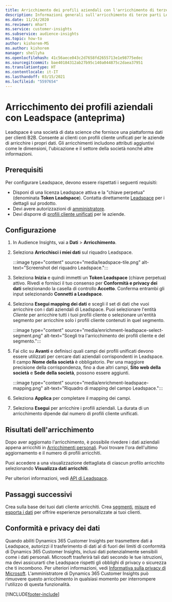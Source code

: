 ```yaml
---
title: Arricchimento dei profili aziendali con l'arricchimento di terze parti Leadspace
description: Informazioni generali sull'arricchimento di terze parti Leadspace.
ms.date: 11/24/2020
ms.reviewer: mhart
ms.service: customer-insights
ms.subservice: audience-insights
ms.topic: how-to
author: kishorem-MS
ms.author: kishorem
manager: shellyha
ms.openlocfilehash: 41c56aece043c2d7658fd2655713e1e98775edec
ms.sourcegitcommit: bae40184312ab27b95c140a044875c2daea37951
ms.translationtype: HT
ms.contentlocale: it-IT
ms.lasthandoff: 03/15/2021
ms.locfileid: "5597654"
---
```

# <a name="enrichment-of-company-profiles-with-leadspace-preview"></a>Arricchimento dei profili aziendali con Leadspace (anteprima)

Leadspace è una società di data science che fornisce una piattaforma dati per clienti B2B. Consente ai clienti con profili cliente unificati per le aziende di arricchire i propri dati. Gli arricchimenti includono attributi aggiuntivi come le dimensioni, l'ubicazione e il settore della società nonché altre informazioni.

## <a name="prerequisites"></a>Prerequisiti

Per configurare Leadspace, devono essere rispettati i seguenti requisiti:

- Disponi di una licenza Leadspace attiva e la "chiave perpetua" (denominata **Token Leadspace**). Contatta direttamente [Leadspace](https://www.leadspace.com/products/leadspace-on-demand/) per i dettagli sul prodotto.
- Devi avere autorizzazioni di [amministratore](permissions.md#administrator).
- Devi disporre di [profili cliente unificati](customer-profiles.md) per le aziende.

## <a name="configuration"></a>Configurazione

1. In Audience Insights, vai a **Dati** > **Arricchimento**.

1. Seleziona **Arricchisci i miei dati** sul riquadro Leadspace.

   :::image type="content" source="media/leadspace-tile.png" alt-text="Screenshot del riquadro Leadspace.":::

1. Seleziona **Inizia** e quindi immetti un **Token Leadspace** (chiave perpetua) attivo. Rivedi e fornisci il tuo consenso per **Conformità e privacy dei dati** selezionando la casella di controllo **Accetto**. Conferma entrambi gli input selezionando **Connetti a Leadspace**.

1. Seleziona **Esegui mapping dei dati** e scegli il set di dati che vuoi arricchire con i dati aziendali di Leadspace. Puoi selezionare l'entità *Cliente* per arricchire tutti i tuoi profili cliente o selezionare un'entità segmento per arricchire solo i profili cliente contenuti in quel segmento.

   :::image type="content" source="media/enrichment-leadspace-select-segment.png" alt-text="Scegli tra l'arricchimento dei profili cliente e del segmento.":::

1. Fai clic su **Avanti** e definisci quali campi dei profili unificati devono essere utilizzati per cercare dati aziendali corrispondenti in Leadspace. Il campo **Nome della società** è obbligatorio. Per una maggiore precisione della corrispondenza, fino a due altri campi, **Sito web della società** e **Sede della società**, possono essere aggiunti.

   :::image type="content" source="media/enrichment-leadspace-mapping.png" alt-text="Riquadro di mapping del campo Leadspace.":::
   
1. Seleziona **Applica** per completare il mapping dei campi.

1. Seleziona **Esegui** per arricchire i profili aziendali. La durata di un arricchimento dipende dal numero di profili cliente unificati.

## <a name="enrichment-results"></a>Risultati dell'arricchimento

Dopo aver aggiornato l'arricchimento, è possibile rivedere i dati aziendali appena arricchiti in [Arricchimenti personali](enrichment-hub.md). Puoi trovare l'ora dell'ultimo aggiornamento e il numero di profili arricchiti.

Puoi accedere a una visualizzazione dettagliata di ciascun profilo arricchito selezionando **Visualizza dati arricchiti**.

Per ulteriori informazioni, vedi [API di Leadspace](https://support.leadspace.com/hc/en-us/sections/201997649-API).

## <a name="next-steps"></a>Passaggi successivi

Crea sulla base dei tuoi dati cliente arricchiti. Crea [segmenti](segments.md), [misure](measures.md) ed [esporta i dati](export-destinations.md) per offrire esperienze personalizzate ai tuoi clienti.

## <a name="data-privacy-and-compliance"></a>Conformità e privacy dei dati

Quando abiliti Dynamics 365 Customer Insights per trasmettere dati a Leadspace, autorizzi il trasferimento di dati al di fuori dei limiti di conformità di Dynamics 365 Customer Insights, inclusi dati potenzialmente sensibili come i dati personali. Microsoft trasferirà tali dati secondo le tue istruzioni, ma devi assicurarti che Leadspace rispetti gli obblighi di privacy o sicurezza che ti incombono. Per ulteriori informazioni, vedi [Informativa sulla privacy di Microsoft](https://go.microsoft.com/fwlink/?linkid=396732).
L'amministratore di Dynamics 365 Customer Insights può rimuovere questo arricchimento in qualsiasi momento per interrompere l'utilizzo di questa funzionalità.


[!INCLUDE[footer-include](../includes/footer-banner.md)]